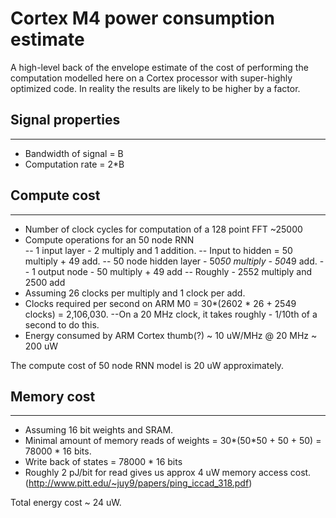 # Cortex M4 power consumption estimate

A high-level back of the envelope estimate of the cost of performing the computation modelled here on a Cortex processor with super-highly optimized code. In reality the results are likely to be higher by a factor.

## Signal properties
---
- Bandwidth of signal = B
- Computation rate = 2*B

## Compute cost
---
- Number of clock cycles for computation of a 128 point FFT ~25000
- Compute operations for an 50 node RNN  
-- 1 input layer - 2 multiply and 1 addition.
-- Input to hidden = 50 multiply + 49 add.
-- 50 node hidden layer - 50*50 multiply - 50*49 add.
-- 1 output node - 50 multiply + 49 add
-- Roughly - 2552 multiply and 2500 add
- Assuming 26 clocks per multiply and 1 clock per add.
- Clocks required per second on ARM M0 = 30*(2602 * 26 + 2549 clocks) = 2,106,030.
--On a 20 MHz clock, it takes roughly - 1/10th of a second to do this.
- Energy consumed by ARM Cortex thumb(?) ~ 10 uW/MHz @ 20 MHz ~ 200 uW

The compute cost of 50 node RNN model is 20 uW approximately.

## Memory cost
---
- Assuming 16 bit weights and SRAM.
- Minimal amount of memory reads of weights = 30*(50*50 + 50 + 50) = 78000 * 16 bits.
- Write back of states = 78000 * 16 bits
- Roughly 2 pJ/bit for read gives us approx 4 uW memory access cost.
(http://www.pitt.edu/~juy9/papers/ping_iccad_318.pdf)


Total energy cost ~ 24 uW.

